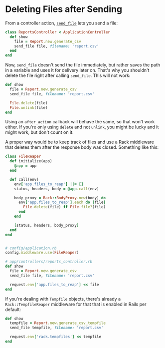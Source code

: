 # Deleting Files after Sending

From a controller action, [`send_file`](https://github.com/rails/rails/blob/v7.0.4/actionpack/lib/action_controller/metal/data_streaming.rb#L69-L78) lets you send a file:

```ruby
class ReportsController < ApplicationController
  def show
    file = Report.new.generate_csv
    send_file file, filename: 'report.csv'
  end
end
```

Now, `send_file` doesn't send the file immediately, but rather saves the path in a variable and uses it for delivery later on. That's why you shouldn't delete the file right after calling `send_file`. This will not work:

```ruby
def show
  file = Report.new.generate_csv
  send_file file, filename: 'report.csv'

  File.delete(file)
  File.unlink(file)
end
```

Using an `after_action` callback will behave the same, so that won't work either. If you're only using `delete` and not `unlink`, you might be lucky and it might work, but don't count on it.

A proper way would be to keep track of files and use a Rack middleware that deletes them after the response body was closed. Something like this:

```ruby
class FileReaper
  def initialize(app)
    @app = app
  end

  def call(env)
    env['app.files_to_reap'] ||= []
    status, headers, body = @app.call(env)

    body_proxy = Rack::BodyProxy.new(body) do
      env['app.files_to_reap'].each do |file|
        File.delete(file) if File.file?(file)
      end
    end

    [status, headers, body_proxy]
  end
end


# config/application.rb
config.middleware.use(FileReaper)

# app/controllers/reports_controller.rb
def show
  file = Report.new.generate_csv
  send_file file, filename: 'report.csv'

  request.env['app.files_to_reap'] << file
end
```

If you're dealing with `Tempfile` objects, there's already a `Rack::TempfileReaper` middleware for that that is enabled in Rails per default:

```ruby
def show
  tempfile = Report.new.generate_csv_tempfile
  send_file tempfile, filename: 'report.csv'

  request.env['rack.tempfiles'] << tempfile
end
```
